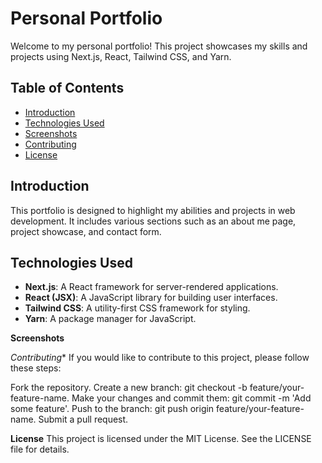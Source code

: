 # Personal Portfolio

Welcome to my personal portfolio! This project showcases my skills and projects using Next.js, React, Tailwind CSS, and Yarn. 

## Table of Contents

- [Introduction](#introduction)
- [Technologies Used](#technologies-used)
- [Screenshots](#screenshots)
- [Contributing](#contributing)
- [License](#license)

## Introduction

This portfolio is designed to highlight my abilities and projects in web development. It includes various sections such as an about me page, project showcase, and contact form.

## Technologies Used

- **Next.js**: A React framework for server-rendered applications.
- **React (JSX)**: A JavaScript library for building user interfaces.
- **Tailwind CSS**: A utility-first CSS framework for styling.
- **Yarn**: A package manager for JavaScript.

**Screenshots**


*Contributing**
If you would like to contribute to this project, please follow these steps:

Fork the repository.
Create a new branch: git checkout -b feature/your-feature-name.
Make your changes and commit them: git commit -m 'Add some feature'.
Push to the branch: git push origin feature/your-feature-name.
Submit a pull request.

**License**
This project is licensed under the MIT License. See the LICENSE file for details.
